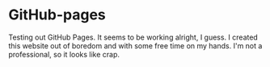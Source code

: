 # GitHub-pages
Testing out GitHub Pages. It seems to be working alright, I guess. I created this website out of boredom and with some free time on my hands. I'm not a professional, so it looks like crap.
